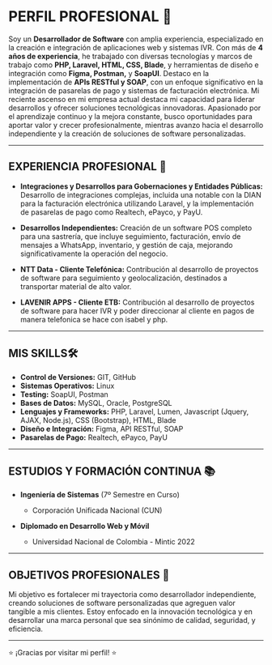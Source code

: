 # PERFIL PROFESIONAL 🚀

Soy un **Desarrollador de Software** con amplia experiencia, especializado en la creación e integración de aplicaciones web y sistemas IVR. Con más de **4 años de experiencia**, he trabajado con diversas tecnologías y marcos de trabajo como **PHP, Laravel, HTML, CSS, Blade**, y herramientas de diseño e integración como **Figma, Postman,** y **SoapUI**. Destaco en la implementación de **APIs RESTful y SOAP**, con un enfoque significativo en la integración de pasarelas de pago y sistemas de facturación electrónica. Mi reciente ascenso en mi empresa actual destaca mi capacidad para liderar desarrollos y ofrecer soluciones tecnológicas innovadoras. Apasionado por el aprendizaje continuo y la mejora constante, busco oportunidades para aportar valor y crecer profesionalmente, mientras avanzo hacia el desarrollo independiente y la creación de soluciones de software personalizadas.

---

## EXPERIENCIA PROFESIONAL 🌟

- **Integraciones y Desarrollos para Gobernaciones y Entidades Públicas:** Desarrollo de integraciones complejas, incluida una notable con la DIAN para la facturación electrónica utilizando Laravel, y la implementación de pasarelas de pago como Realtech, ePayco, y PayU.

- **Desarrollos Independientes:** Creación de un software POS completo para una sastrería, que incluye seguimiento, facturación, envío de mensajes a WhatsApp, inventario, y gestión de caja, mejorando significativamente la operación del negocio.

- **NTT Data - Cliente Telefónica:** Contribución al desarrollo de proyectos de software para seguimiento y geolocalización, destinados a transportar material de alto valor.

- **LAVENIR APPS - Cliente ETB:** Contribución al desarrollo de proyectos de software para hacer IVR y poder direccionar al cliente en pagos de manera telefonica se hace con isabel y php.

---

## MIS SKILLS🛠️

- **Control de Versiones:** GIT, GitHub
- **Sistemas Operativos:** Linux
- **Testing:** SoapUI, Postman
- **Bases de Datos:** MySQL, Oracle, PostgreSQL
- **Lenguajes y Frameworks:** PHP, Laravel, Lumen, Javascript (Jquery, AJAX, Node.js), CSS (Bootstrap), HTML, Blade
- **Diseño e Integración:** Figma, API RESTful, SOAP
- **Pasarelas de Pago:** Realtech, ePayco, PayU

---

## ESTUDIOS Y FORMACIÓN CONTINUA 📚

- **Ingeniería de Sistemas** (7º Semestre en Curso)
  - Corporación Unificada Nacional (CUN)

- **Diplomado en Desarrollo Web y Móvil**
  - Universidad Nacional de Colombia - Mintic 2022

---

## OBJETIVOS PROFESIONALES 💼

Mi objetivo es fortalecer mi trayectoria como desarrollador independiente, creando soluciones de software personalizadas que agreguen valor tangible a mis clientes. Estoy enfocado en la innovación tecnológica y en desarrollar una marca personal que sea sinónimo de calidad, seguridad, y eficiencia.

---

⭐ ¡Gracias por visitar mi perfil! ⭐
